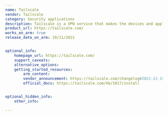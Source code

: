 ```yaml
---
name: Tailscale
vendor: Tailscale
category: Security applications
description: Tailscale is a VPN service that makes the devices and applications you own accessible anywhere in the world, securely and effortlessly.
product_url: https://tailscale.com/
works_on_arm: true
release_date_on_arm: 19/11/2021


optional_info:
    homepage_url: https://tailscale.com/
    support_caveats:
    alternative_options:
    getting_started_resources:
        arm_content:
        vendor_announcement: https://tailscale.com/changelog#2021-11-19
        official_docs: https://tailscale.com/kb/1017/install


optional_hidden_info:
    other_info:

---
```

